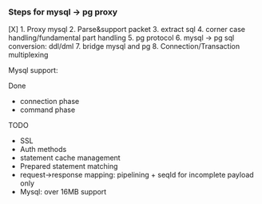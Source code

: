 ### Steps for mysql -> pg proxy

[X] 1. Proxy mysql
2. Parse&support packet
3. extract sql
4. corner case handling/fundamental part handling
5. pg protocol
6. mysql -> pg sql conversion: ddl/dml
7. bridge mysql and pg
8. Connection/Transaction multiplexing




Mysql support:

Done
* connection phase
* command phase

TODO
* SSL
* Auth methods
* statement cache management
* Prepared statement matching
* request->response mapping: pipelining + seqId for incomplete payload only
* Mysql: over 16MB support
